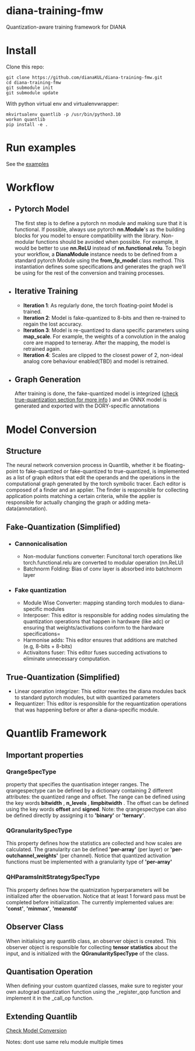 # diana-training-fmw
Quantization-aware training framework for DIANA

# Install

Clone this repo:

```
git clone https://github.com/dianaKUL/diana-training-fmw.git
cd diana-training-fmw
git submodule init
git submodule update
```

With python virtual env and virtualenvwrapper:

```
mkvirtualenv quantlib -p /usr/bin/python3.10
workon quantlib
pip install -e .
```

# Run examples

See the [examples](examples/README.md)

# Workflow
- ## Pytorch Model 
  The first step is to define a pytorch nn module and making sure that it is functional. If possible,  always use pytorch **nn.Module**'s as the building blocks for you model to ensure compatibility with the library. Non-modular functions should be avoided when possible. For example, it would be better to use **nn.ReLU** instead of **nn.functional.relu**. To begin your workflow, a **DianaModule** instance needs to be defined from a standard pytorch Module using the **from_fp_model** class method. This instantiation defines some specifications and generates the graph we'll be using for the rest of the conversion and training processes.  
- ## Iterative Training
  - **Iteration 1**: As regularly done, the torch floating-point Model is trained. 
  - **Iteration 2**: Model is fake-quantized to 8-bits and then re-trained to regain the lost accuracy. 
  - **Iteration 3**: Model is re-quantized to diana specific parameters using **map_scale**. For example, the weights of a convolution in the analog core are mapped to terneray. After the mapping, the model is retrained again. 
  - **Iteration 4**: Scales are clipped to the closest power of 2, non-ideal analog core behaviour enabled(TBD) and model is retrained. 
- ## Graph Generation 
    After training is done, the fake-quantized model is integrized ([check true-quantization section for more info](#true-quantization) 
) and an ONNX model is generated and exported with the DORY-specific annotations 

# Model Conversion
## Structure 
The neural network conversion process in Quantlib, whether it be floating-point to fake-quantized or fake-quantized to true-quantized, is implemented as a list of graph editors that edit the operands and the operations in the computational graph generated by the torch symbolic tracer. Each editor is composed of a finder and an applier. The finder is responsible for collecting application points matching a certain criteria, while the applier is responsible for actually changing the graph or adding meta-data(annotation). 
## Fake-Quantization (Simplified)
- ### Cannonicalisation
  - Non-modular functions converter: Funcitonal torch operations like torch.functional.relu are converted to modular operation (nn.ReLU)
  - Batchnorm Folding: Bias of conv layer is absorbed into batchnorm layer 
- ### Fake quantization 
    - Module Wise Converter: mapping standing torch modules to diana-specific modules
    - Interposer: This editor is responsible for adding nodes simulating the quantization operations that happen in hardware (like adc) or ensuring that weights/activations conform to the hardware specifications=
    - Harmonise adds: This editor ensures that additions are matched (e.g, 8-bits + 8-bits)
    - Activaitons fuser: This editor fuses succeding activations to eliminate unnecessary computation. 
## True-Quantization (Simplified)
- Linear operation integrizer: This editor rewrites the diana modules back to standard pytorch modules, but with quantized parameters
- Requantizer: This editor is responsible for the requantization operations that was happening before or after a diana-specific module. 


# Quantlib Framework 


## Important properties 
### **QrangeSpecType**

property that specifies the quantisation integer ranges. The qrangespectype can be defined by a dictionary containing 2 different attributes: the quantized range and offset. The range can be defined using the key words **bitwidth** , **n_levels** , **limpbitwidth**
. The offset can be defined using the key words **offset** and **signed**. Note: the qrangespectype can also be defined directly by assigning it to **'binary'** or **'ternary'**. 
### **QGranularitySpecType**
This property defines how the statistics are collected and how scales are calculated. The granularity can be defined **'per-array'** (per layer) or **'per-outchannel_weights'** (per channel). Notice that quantized activation functions must be implemented with a granularity type of **'per-array'**
### **QHParamsInitStrategySpecType**
This property defines how the quatnization hyperparameters will be initialized after the observation. Notice that at least 1 forward pass must be completed before initialization. The currently implemented values are: **'const'**, **'minmax'**, **'meanstd'**

## Observer Class 
When initialising any quantlib class, an observer object is created. This observer object is responsible for collecting **tensor statistics** about the input, and is initialized with the **QGranularitySpecType** of the class. 
## Quantisation Operation

When defining your custom quantized classes, make sure to register your own autograd quantization function using the _register_qop function and implement it in the _call_op function. 

## Extending Quantlib 
[Check Model Conversion](#model-conversion)


Notes: 
dont use same relu module multiple times
